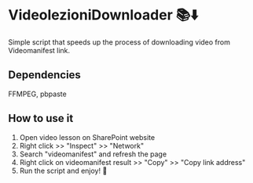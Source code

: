 # VideolezioniDownloader 📚⬇️
Simple script that speeds up the process of downloading video from Videomanifest link.

## Dependencies
FFMPEG, pbpaste

## How to use it
1) Open video lesson on SharePoint website
2) Right click >> "Inspect" >> "Network"
3) Search "videomanifest" and refresh the page
4) Right click on videomanifest result >> "Copy" >> "Copy link address"
5) Run the script and enjoy! 🥳
